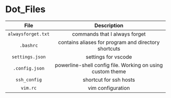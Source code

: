 # Dot_Files

|	File   |	Description  |
|:--------:|:---------------:|
|`alwaysforget.txt` | commands that I always forget |
|`.bashrc` | contains aliases for program and directory shortcuts |
|`settings.json` | settings for vscode |
| `.config.json` | powerline-shell config file. Working on using custom theme |
| `ssh_config` | shortcut for ssh hosts |
| `vim.rc` | vim configuration |
